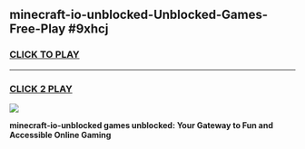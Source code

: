 
## minecraft-io-unblocked-Unblocked-Games-Free-Play #9xhcj
<h3>
<a href="https://us.freeplayer.one?title=minecraft-io-unblocked&ref=9M">CLICK TO PLAY</a></h3>
<hr>

<h3>
<a href="https://us.freeplayer.one?title=minecraft-io-unblocked&ref=9M">CLICK 2 PLAY</a>
  
</h3>

<a href="https://us.freeplayer.one?title=minecraft-io-unblocked&ref=9M"><img src="https://clearcache.store/games.png"></a>


**minecraft-io-unblocked games unblocked: Your Gateway to Fun and Accessible Online Gaming**

